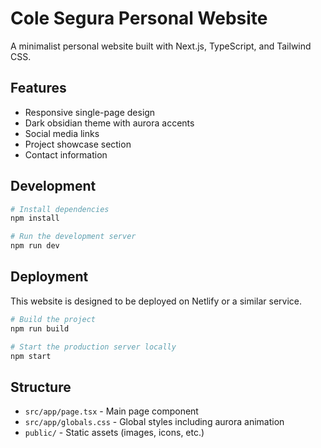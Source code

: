# Cole Segura Personal Website

A minimalist personal website built with Next.js, TypeScript, and Tailwind CSS.

## Features

- Responsive single-page design
- Dark obsidian theme with aurora accents
- Social media links
- Project showcase section
- Contact information

## Development

```bash
# Install dependencies
npm install

# Run the development server
npm run dev
```

## Deployment

This website is designed to be deployed on Netlify or a similar service.

```bash
# Build the project
npm run build

# Start the production server locally
npm start
```

## Structure

- `src/app/page.tsx` - Main page component
- `src/app/globals.css` - Global styles including aurora animation
- `public/` - Static assets (images, icons, etc.)
